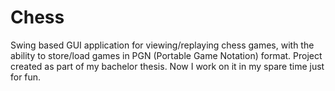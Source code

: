 Chess
=====

Swing based GUI application for viewing/replaying chess games, with the ability to store/load games in PGN (Portable Game Notation) format. Project created as part of my bachelor thesis. Now I work on it in my spare time just for fun.
